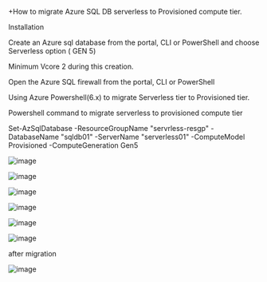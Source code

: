 +How to migrate Azure SQL DB serverless to Provisioned compute tier.

Installation

Create an Azure sql database from the portal, CLI or PowerShell and choose Serverless option ( GEN 5)

Minimum Vcore 2 during this creation.

Open the Azure SQL firewall from the portal, CLI or PowerShell

Using Azure Powershell(6.x) to migrate Serverless tier to Provisioned tier.


Powershell command to migrate serverless to provisioned compute tier

Set-AzSqlDatabase -ResourceGroupName "servrless-resgp" -DatabaseName "sqldb01" -ServerName "serverless01" -ComputeModel Provisioned -ComputeGeneration Gen5 


![image](https://user-images.githubusercontent.com/49286341/64207356-537ec300-ce51-11e9-906f-fb09eb911c2a.png)

![image](https://user-images.githubusercontent.com/49286341/64207367-55e11d00-ce51-11e9-8122-a2323d79527b.png)


![image](https://user-images.githubusercontent.com/49286341/64207373-5a0d3a80-ce51-11e9-8fc7-fc8b614e6758.png)


![image](https://user-images.githubusercontent.com/49286341/64207381-5da0c180-ce51-11e9-8d66-811ef4eb495d.png)


![image](https://user-images.githubusercontent.com/49286341/64207389-609bb200-ce51-11e9-8401-81516361e86f.png)


![image](https://user-images.githubusercontent.com/49286341/65351900-1aa75380-db9e-11e9-836a-bd997738624d.png)

after migration

![image](https://user-images.githubusercontent.com/49286341/65351865-fc415800-db9d-11e9-8dab-ee048fb755e1.png)
